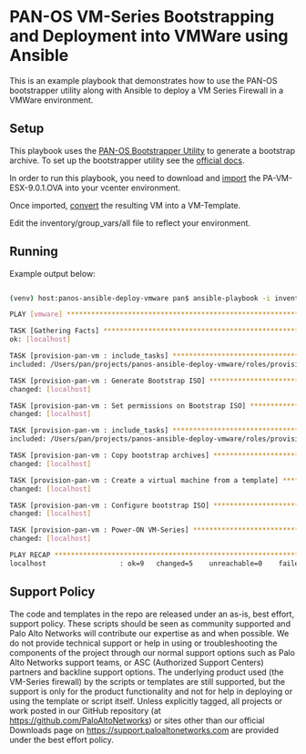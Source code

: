 
# PAN-OS VM-Series Bootstrapping and Deployment into VMWare using Ansible

This is an example playbook that demonstrates how to use the PAN-OS bootstrapper
utility along with Ansible to deploy a VM Series Firewall in a VMWare environment. 

## Setup

This playbook uses the [PAN-OS Bootstrapper Utility](https://github.com/PaloAltoNetworks/panos-bootstrapper)
to generate a bootstrap archive. To set up the bootstrapper utility see the 
[official docs](https://panos-bootstrapper.readthedocs.io/en/latest/).

In order to run this playbook, you need to download and 
[import](https://pubs.vmware.com/fusion-5/topic/com.vmware.fusion.help.doc/GUID-275EF202-CF74-43BF-A9E9-351488E16030.html) 
the PA-VM-ESX-9.0.1.OVA into your vcenter environment. 

Once imported, [convert](https://pubs.vmware.com/vsphere-51/topic/com.vmware.vsphere.vm_admin.doc/GUID-846238E4-A1E3-4A28-B230-33BDD1D57454.html)
 the resulting VM into a VM-Template.

Edit the inventory/group_vars/all file to reflect your environment. 

## Running

Example output below:
```bash

(venv) host:panos-ansible-deploy-vmware pan$ ansible-playbook -i inventory.local provision-pan-vm.yaml  

PLAY [vmware] *************************************************************************************************************************************************************************************************************

TASK [Gathering Facts] ****************************************************************************************************************************************************************************************************
ok: [localhost]

TASK [provision-pan-vm : include_tasks] ***********************************************************************************************************************************************************************************
included: /Users/pan/projects/panos-ansible-deploy-vmware/roles/provision-pan-vm/tasks/generate_bootstrap.yaml for localhost

TASK [provision-pan-vm : Generate Bootstrap ISO] **************************************************************************************************************************************************************************
changed: [localhost]

TASK [provision-pan-vm : Set permissions on Bootstrap ISO] ****************************************************************************************************************************************************************
changed: [localhost]

TASK [provision-pan-vm : include_tasks] ***********************************************************************************************************************************************************************************
included: /Users/pan/projects/panos-ansible-deploy-vmware/roles/provision-pan-vm/tasks/launch_pan_vm.yaml for localhost

TASK [provision-pan-vm : Copy bootstrap archives] *************************************************************************************************************************************************************************
changed: [localhost]

TASK [provision-pan-vm : Create a virtual machine from a template] ********************************************************************************************************************************************************
changed: [localhost]

TASK [provision-pan-vm : Configure bootstrap ISO] ****************************************************************************************************************************************************************************
changed: [localhost]

TASK [provision-pan-vm : Power-ON VM-Series] ******************************************************************************************************************************************************************************
changed: [localhost]

PLAY RECAP ****************************************************************************************************************************************************************************************************************
localhost                  : ok=9   changed=5    unreachable=0    failed=0    skipped=0    rescued=0    ignored=0   

```


## Support Policy

The code and templates in the repo are released under an as-is, best effort, support policy. These scripts should be 
seen as community supported and Palo Alto Networks will contribute our expertise as and when possible. We do not 
provide technical support or help in using or troubleshooting the components of the project through our normal support 
options such as Palo Alto Networks support teams, or ASC (Authorized Support Centers) partners and backline support 
options. The underlying product used (the VM-Series firewall) by the scripts or templates are still supported, but the 
support is only for the product functionality and not for help in deploying or using the template or script itself. 
Unless explicitly tagged, all projects or work posted in our GitHub repository (at https://github.com/PaloAltoNetworks) 
or sites other than our official Downloads page on https://support.paloaltonetworks.com are provided under the best 
effort policy.